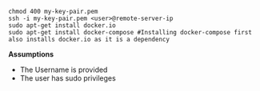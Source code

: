 ```
chmod 400 my-key-pair.pem 
ssh -i my-key-pair.pem <user>@remote-server-ip
sudo apt-get install docker.io
sudo apt-get install docker-compose #Installing docker-compose first also installs docker.io as it is a dependency
```

**Assumptions**
- The Username is provided
- The user has sudo privileges
